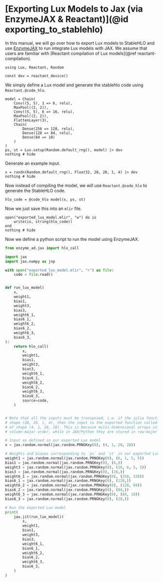 # [Exporting Lux Models to Jax (via EnzymeJAX & Reactant)](@id exporting_to_stablehlo)

In this manual, we will go over how to export Lux models to StableHLO and use
[EnzymeJAX](https://github.com/EnzymeAD/Enzyme-JAX) to run integrate Lux models with
JAX. We assume that users are familiar with
[Reactant compilation of Lux models](@ref reactant-compilation).

```@example exporting_to_stablehlo
using Lux, Reactant, Random

const dev = reactant_device()
```

We simply define a Lux model and generate the stablehlo code using `Reactant.@code_hlo`.

```@example exporting_to_stablehlo
model = Chain(
    Conv((5, 5), 1 => 6, relu),
    MaxPool((2, 2)),
    Conv((5, 5), 6 => 16, relu),
    MaxPool((2, 2)),
    FlattenLayer(3),
    Chain(
        Dense(256 => 128, relu),
        Dense(128 => 84, relu),
        Dense(84 => 10)
    )
)
ps, st = Lux.setup(Random.default_rng(), model) |> dev
nothing # hide
```

Generate an example input.

```@example exporting_to_stablehlo
x = randn(Random.default_rng(), Float32, 28, 28, 1, 4) |> dev
nothing # hide
```

Now instead of compiling the model, we will use `Reactant.@code_hlo` to generate the
StableHLO code.

```@example exporting_to_stablehlo
hlo_code = @code_hlo model(x, ps, st)
```

Now we just save this into an `mlir` file.

```@example exporting_to_stablehlo
open("exported_lux_model.mlir", "w") do io
    write(io, string(hlo_code))
end
nothing # hide
```

Now we define a python script to run the model using EnzymeJAX.

```python
from enzyme_ad.jax import hlo_call

import jax
import jax.numpy as jnp

with open("exported_lux_model.mlir", "r") as file:
    code = file.read()


def run_lux_model(
    x,
    weight1,
    bias1,
    weight3,
    bias3,
    weight6_1,
    bias6_1,
    weight6_2,
    bias6_2,
    weight6_3,
    bias6_3,
):
    return hlo_call(
        x,
        weight1,
        bias1,
        weight3,
        bias3,
        weight6_1,
        bias6_1,
        weight6_2,
        bias6_2,
        weight6_3,
        bias6_3,
        source=code,
    )


# Note that all the inputs must be transposed, i.e. if the julia function has an input of
# shape (28, 28, 1, 4), then the input to the exported function called from python must be
# of shape (4, 1, 28, 28). This is because multi-dimensional arrays in Julia are stored in
# column-major order, while in JAX/Python they are stored in row-major order.

# Input as defined in our exported Lux model
x = jax.random.normal(jax.random.PRNGKey(0), (4, 1, 28, 28))

# Weights and biases corresponding to `ps` and `st` in our exported Lux model
weight1 = jax.random.normal(jax.random.PRNGKey(0), (6, 1, 5, 5))
bias1 = jax.random.normal(jax.random.PRNGKey(0), (6,))
weight3 = jax.random.normal(jax.random.PRNGKey(0), (16, 6, 5, 5))
bias3 = jax.random.normal(jax.random.PRNGKey(0), (16,))
weight6_1 = jax.random.normal(jax.random.PRNGKey(0), (256, 128))
bias6_1 = jax.random.normal(jax.random.PRNGKey(0), (128,))
weight6_2 = jax.random.normal(jax.random.PRNGKey(0), (128, 84))
bias6_2 = jax.random.normal(jax.random.PRNGKey(0), (84,))
weight6_3 = jax.random.normal(jax.random.PRNGKey(0), (84, 10))
bias6_3 = jax.random.normal(jax.random.PRNGKey(0), (10,))

# Run the exported Lux model
print(
    jax.jit(run_lux_model)(
        x,
        weight1,
        bias1,
        weight3,
        bias3,
        weight6_1,
        bias6_1,
        weight6_2,
        bias6_2,
        weight6_3,
        bias6_3,
    )
)
```
